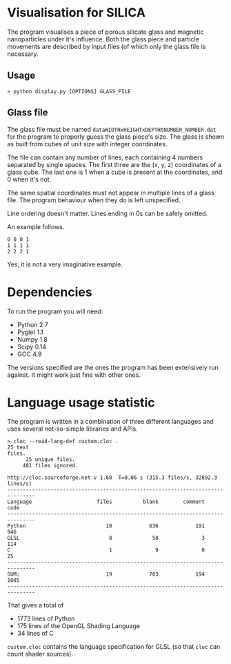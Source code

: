 # Visualisation for SILICA

The program visualises a piece of porous silicate glass and magnetic
nanoparticles under it's influence. Both the glass piece and particle movements
are described by input files (of which only the glass file is necessary.

## Usage

```
> python display.py [OPTIONS] GLASS_FILE
```

## Glass file

The glass file must be named `dataWIDTHxHEIGHTxDEPTHtNUMBER_NUMBER.dat` for the
program to properly guess the glass piece's size. The glass is shown as built
from cubes of unit size with integer coordinates.

The file can contain any number of lines, each containing 4 numbers separated
by single spaces. The first three are the (x, y, z) coordinates of a glass
cube. The last one is 1 when a cube is present at the coordinates, and 0 when
it's not.

The same spatial coordinates must not appear in multiple lines of a glass file.
The program behaviour when they do is left unspecified.

Line ordering doesn't matter. Lines ending in 0s can be safely omitted.

An example follows.

```
0 0 0 1
1 1 1 1
2 2 2 1
```

Yes, it is not a very imaginative example.

# Dependencies

To run the program you will need:

* Python 2.7
* Pyglet 1.1
* Numpy 1.8
* Scipy 0.14
* GCC 4.9

The versions specified are the ones the program has been extensively run
against. It might work just fine with other ones.

# Language usage statistic

The program is written in a combination of three different languages and
uses several not-so-simple libraries and APIs.

```
> cloc --read-lang-def custom.cloc .                                    25 text
files.
      25 unique files.
     481 files ignored.

http://cloc.sourceforge.net v 1.60  T=0.06 s (315.3 files/s, 32892.3 lines/s)
-------------------------------------------------------------------------------
Language                     files          blank        comment           code
-------------------------------------------------------------------------------
Python                          10            636            191            946
GLSL                             8             58              3            114
C                                1              9              0             25
-------------------------------------------------------------------------------
SUM:                            19            703            194           1085
-------------------------------------------------------------------------------
```

That gives a total of

* 1773 lines of Python
* 175 lines of the OpenGL Shading Language
* 34 lines of C

`custom.cloc` contains the language specification for GLSL (so that `cloc` can
count shader sources).
